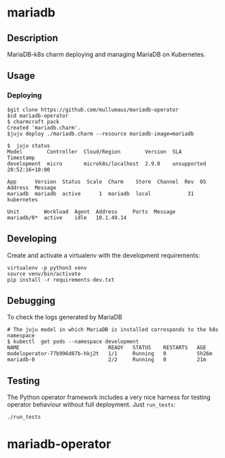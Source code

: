 # mariadb

## Description

MariaDB-k8s charm deploying and managing MariaDB on Kubernetes.

## Usage

### Deploying
    $git clone https://github.com/mullumaus/mariadb-operator
    $cd mariadb-operator
    $ charmcraft pack
    Created 'mariadb.charm'.
    $juju deploy ./mariadb.charm --resource mariadb-image=mariadb

    $  juju status
    Model        Controller  Cloud/Region        Version  SLA          Timestamp
    development  micro       microk8s/localhost  2.9.0    unsupported  20:52:16+10:00

    App      Version  Status  Scale  Charm    Store  Channel  Rev  OS          Address  Message
    mariadb  mariadb  active      1  mariadb  local            31  kubernetes           

    Unit        Workload  Agent  Address     Ports  Message
    mariadb/0*  active    idle   10.1.49.14        

## Developing

Create and activate a virtualenv with the development requirements:

    virtualenv -p python3 venv
    source venv/bin/activate
    pip install -r requirements-dev.txt

## Debugging
To check the logs generated by MariaDB

    # The juju model in which MariaDB is installed corresponds to the k8s namespace
    $ kubectl  get pods --namespace development
    NAME                             READY   STATUS    RESTARTS   AGE
    modeloperator-77b996d87b-hkj2t   1/1     Running   0          5h26m
    mariadb-0                        2/2     Running   0          21m

## Testing

The Python operator framework includes a very nice harness for testing
operator behaviour without full deployment. Just `run_tests`:

    ./run_tests
# mariadb-operator
